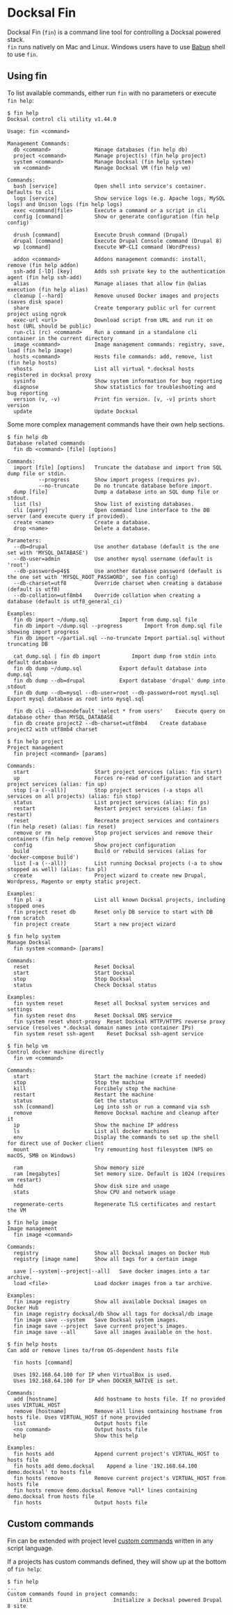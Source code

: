 # Docksal Fin

Docksal Fin (`fin`) is a command line tool for controlling a Docksal powered stack.  
`fin` runs natively on Mac and Linux. Windows users have to use [Babun](http://babun.github.io) shell to use `fin`.

## Using fin

To list available commands, either run `fin` with no parameters or execute `fin help`:

    $ fin help
    Docksal control cli utility v1.44.0

    Usage: fin <command>

    Management Commands:
      db <command>             	Manage databases (fin help db)
      project <command>        	Manage project(s) (fin help project)
      system <command>         	Manage Docksal (fin help system)
      vm <command>             	Manage Docksal VM (fin help vm)

    Commands:
      bash [service]           	Open shell into service's container. Defaults to cli
      logs [service]           	Show service logs (e.g. Apache logs, MySQL logs) and Unison logs (fin help logs)
      exec <command|file>      	Execute a command or a script in cli
      config [command]         	Show or generate configuration (fin help config)

      drush [command]          	Execute Drush command (Drupal)
      drupal [command]         	Execute Drupal Console command (Drupal 8)
      wp [command]             	Execute WP-CLI command (WordPress)

      addon <command>          	Addons management commands: install, remove (fin help addon)
      ssh-add [-lD] [key]      	Adds ssh private key to the authentication agent (fin help ssh-add)
      alias                    	Manage aliases that allow fin @alias execution (fin help alias)
      cleanup [--hard]         	Remove unused Docker images and projects (saves disk space)
      share                    	Create temporary public url for current project using ngrok
      exec-url <url>           	Download script from URL and run it on host (URL should be public)
      run-cli (rc) <command>   	Run a command in a standalone cli container in the current directory
      image <command>          	Image management commands: registry, save, load (fin help image)
      hosts <command>          	Hosts file commands: add, remove, list (fin help hosts)
      vhosts                   	List all virtual *.docksal hosts registered in docksal proxy
      sysinfo                  	Show system information for bug reporting
      diagnose                 	Show statistics for troubleshooting and bug reporting
      version (v, -v)          	Print fin version. [v, -v] prints short version
      update                   	Update Docksal

Some more complex management commands have their own help sections.

<a name="fin-help-db"></a>

    $ fin help db
    Database related commands
      fin db <command> [file] [options]	

    Commands:
      import [file] [options]  	Truncate the database and import from SQL dump file or stdin.
              --progress      	Show import progess (requires pv).
              --no-truncate   	Do no truncate database before import.
      dump [file]              	Dump a database into an SQL dump file or stdout.
      list (ls)                	Show list of existing databases.
      cli [query]              	Open command line interface to the DB server (and execute query if provided).
      create <name>            	Create a database.
      drop <name>              	Delete a database.

    Parameters:
      --db=drupal              	Use another database (default is the one set with 'MYSQL_DATABASE')
      --db-user=admin          	Use another mysql username (default is 'root')
      --db-password=p4$$       	Use another database password (default is the one set with 'MYSQL_ROOT_PASSWORD', see fin config)
      --db-charset=utf8        	Override charset when creating a database (default is utf8)
      --db-collation=utf8mb4   	Override collation when creating a database (default is utf8_general_ci)

    Examples:
      fin db import ~/dump.sql 			Import from dump.sql file
      fin db import ~/dump.sql --progress		Import from dump.sql file showing import progress
      fin db import ~/partial.sql --no-truncate	Import partial.sql without truncating DB

      cat dump.sql | fin db import			Import dump from stdin into default database
      fin db dump ~/dump.sql   			Export default database into dump.sql
      fin db dump --db=drupal  			Export database 'drupal' dump into stdout
      fin db dump --db=mysql --db-user=root --db-password=root mysql.sql    Export mysql database as root into mysql.sql	

      fin db cli --db=nondefault 'select * from users'    Execute query on database other than MYSQL_DATABASE	
      fin db create project2 --db-charset=utf8mb4    Create database project2 with utf8mb4 charset	

<a name="fin-help-project"></a>

    $ fin help project
    Project management
      fin project <command> [params]	

    Commands:
      start                    	Start project services (alias: fin start)
      up                       	Forces re-read of configuration and start project services (alias: fin up)
      stop [-a (--all)]        	Stop project services (-a stops all services on all projects) (alias: fin stop)
      status                   	List project services (alias: fin ps)
      restart                  	Restart project services (alias: fin restart)
      reset                    	Recreate project services and containers (fin help reset) (alias: fin reset)
      remove or rm             	Stop project services and remove their containers (fin help remove)
      config                   	Show project configuration
      build                    	Build or rebuild services (alias for 'docker-compose build')
      list [-a (--all)]        	List running Docksal projects (-a to show stopped as well) (alias: fin pl)
      create                   	Project wizard to create new Drupal, Wordpress, Magento or empty static project.

    Examples:
      fin pl -a                	List all known Docksal projects, including stopped ones
      fin project reset db     	Reset only DB service to start with DB from scratch
      fin project create       	Start a new project wizard

<a name="fin-help-system"></a>

    $ fin help system
    Manage Docksal
      fin system <command> [params]	

    Commands:
      reset                    	Reset Docksal
      start                    	Start Docksal
      stop                     	Stop Docksal
      status                   	Check Docksal status

    Examples:
      fin system reset         	Reset all Docksal system services and settings
      fin system reset dns     	Reset Docksal DNS service
      fin system reset vhost-proxy	Reset Docksal HTTP/HTTPS reverse proxy service (resolves *.docksal domain names into container IPs)
      fin system reset ssh-agent	Reset Docksal ssh-agent service

<a name="fin-help-vm"></a>

    $ fin help vm
    Control docker machine directly
      fin vm <command>         	

    Commands:
      start                    	Start the machine (create if needed)
      stop                     	Stop the machine
      kill                     	Forcibely stop the machine
      restart                  	Restart the machine
      status                   	Get the status
      ssh [command]            	Log into ssh or run a command via ssh
      remove                   	Remove Docksal machine and cleanup after it
      ip                       	Show the machine IP address
      ls                       	List all docker machines
      env                      	Display the commands to set up the shell for direct use of Docker client
      mount                    	Try remounting host filesystem (NFS on macOS, SMB on Windows)

      ram                      	Show memory size
      ram [megabytes]          	Set memory size. Default is 1024 (requires vm restart)
      hdd                      	Show disk size and usage
      stats                    	Show CPU and network usage

      regenerate-certs         	Regenerate TLS certificates and restart the VM

<a name="fin-help-image"></a>

    $ fin help image
    Image management
      fin image <command>      	

    Commands:
      registry                 	Show all Docksal images on Docker Hub
      registry [image name]    	Show all tags for a certain image

      save [--system|--project|--all]	Save docker images into a tar archive.
      load <file>              	Load docker images from a tar archive.

    Examples:
      fin image registry       	Show all available Docksal images on Docker Hub
      fin image registry docksal/db	Show all tags for docksal/db image
      fin image save --system  	Save Docksal system images.
      fin image save --project 	Save current project's images.
      fin image save --all     	Save all images available on the host.

<a name="fin-help-hosts"></a>

    $ fin help hosts
    Can add or remove lines to/from OS-dependent hosts file

      fin hosts [command]      	

      Uses 192.168.64.100 for IP when VirtualBox is used.	
      Uses 192.168.64.100 for IP when DOCKER_NATIVE is set.	

    Commands:
      add [hostname]           	Add hostname to hosts file. If no provided uses VIRTUAL_HOST
      remove [hostname]        	Remove all lines containing hostname from hosts file. Uses VIRTUAL_HOST if none provided
      list                     	Output hosts file
      <no command>             	Output hosts file
      help                     	Show this help

    Examples:
      fin hosts add            	Append current project's VIRTUAL_HOST to hosts file
      fin hosts add demo.docksal	Append a line '192.168.64.100 demo.docksal' to hosts file
      fin hosts remove         	Remove current project's VIRTUAL_HOST from hosts file
      fin hosts remove demo.docksal	Remove *all* lines containing demo.docksal from hosts file
      fin hosts                	Output hosts file

## Custom commands

Fin can be extended with project level [custom commands](../fin/custom-commands.md) written in any script language.

If a projects has custom commands defined, they will show up at the bottom of `fin help`:

    $ fin help
    ...
    Custom commands found in project commands:
        init                          Initialize a Docksal powered Drupal 8 site
